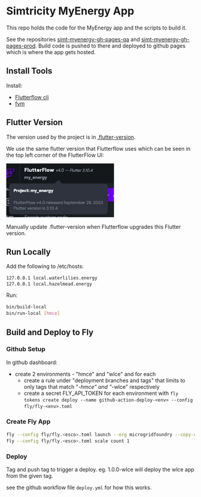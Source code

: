 # Simtricity MyEnergy App

This repo holds the code for the MyEnergy app and the scripts to build it.

See the repositories [simt-myenergy-gh-pages-qa](https://github.com/cepro/simt-myenergy-gh-pages-qa) and [simt-myenergy-gh-pages-prod](https://github.com/cepro/simt-myenergy-gh-pages-prod). Build code is pushed to there and deployed to github pages which is where the app gets hosted.

## Install Tools

Install:
- [Flutterflow cli](https://github.com/FlutterFlow/flutterflow-cli)
- [fvm](https://fvm.app/docs/getting_started/installation)

## Flutter Version

The version used by the project is in [.flutter-version](./.flutter-version).

We use the same flutter version that Flutterflow uses which can be seen in the top left corner of the FlutterFlow UI:

![FlutterFlow UI Version](./ff-ui-version.png)

Manually update .flutter-version when Flutterflow upgrades this Flutter version.

## Run Locally

Add the following to /etc/hosts:
```
127.0.0.1 local.waterlilies.energy
127.0.0.1 local.hazelmead.energy
```

Run:
```sh
bin/build-local
bin/run-local [hmce]
```

## Build and Deploy to Fly

### Github Setup

In github dashboard:
- create 2 environments - "hmce" and "wlce" and for each
  - create a rule under "deployment branches and tags" that limits to only tags that match "*-hmce" and "*-wlce" respectively
  - create a secret FLY_API_TOKEN for each environment with `fly tokens create deploy --name github-action-deploy-<env> --config fly/fly-<env>.toml`

### Create Fly App

```sh
fly --config fly/fly.<esco>.toml launch --org microgridfoundry --copy-config
fly --config fly/fly.<esco>.toml scale count 1
```

### Deploy

Tag and push tag to trigger a deploy. eg. 1.0.0-wlce will deploy the wlce app from the given tag.

see the github workflow file `deploy.yml` for how this works.


